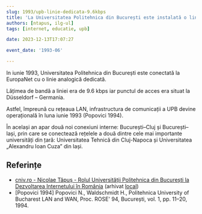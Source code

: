 ```yaml
---
slug: 1993/upb-linie-dedicata-9.6kbps
title: 'La Universitatea Politehnica din București este instalată o linie dedicată de 9.6 kbps cu Düsseldorf'
authors: [ntapus, ilg-ul]
tags: [internet, educatie, upb]

date: 2023-12-13T17:07:27

event_date: '1993-06'

---
```


In iunie 1993, Universitatea Politehnica din București este conectată la EuropaNet
cu o linie analogică dedicată.

<!-- truncate -->

Lățimea de bandă a liniei era de 9.6 kbps iar punctul de acces era situat
la Düsseldorf – Germania.

Astfel, împreună cu rețeaua LAN, infrastructura de comunicații a UPB devine
operațională în luna iunie 1993 (Popovici 1994).

În același an apar două noi conexiuni interne: București–Cluj și
București–Iași, prin care se conectează rețelele a două dintre
cele mai importante universități din țară: Universitatea Tehnică din
Cluj-Napoca și Universitatea „Alexandru Ioan Cuza” din Iași.

## Referințe

- [cniv.ro - Nicolae Tăpuș - Rolul Universității Politehnica din București la Dezvoltarea Internetului în România](https://cniv.ro/documents/26/CNIV_Volum_Aniversar_2023_-_Versiune_Online_DPxioQg.pdf) (arhivat [local](https://cronica-it.github.io/arhiva/#2023))
- [Popovici 1994] Popovici N., Waldschmidt H., Politehnica University of Bucharest LAN and WAN, Proc. ROSE' 94, București, vol. 1, pp. 11–20, 1994.
